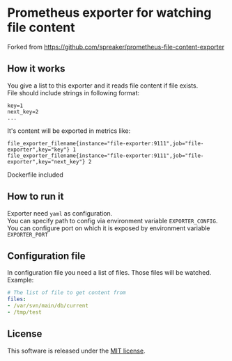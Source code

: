 # Prometheus exporter for watching file content

Forked from https://github.com/spreaker/prometheus-file-content-exporter

## How it works

You give a list to this exporter and it reads file content if file exists.  
File should include strings in following format:
```
key=1
next_key=2
... 
```
It's content will be exported in metrics like:
```
file_exporter_filename{instance="file-exporter:9111",job="file-exporter",key="key"} 1
file_exporter_filename{instance="file-exporter:9111",job="file-exporter",key="next_key"} 2
```
Dockerfile included

## How to run it

Exporter need `yaml` as configuration.  
You can specify path to config via environment variable `EXPORTER_CONFIG`.  
You can configure port on which it is exposed by environment variable `EXPORTER_PORT`


## Configuration file
In configuration file you need a list of files. Those files will be watched.  
Example:  
```yaml
# The list of file to get content from
files:
- /var/svn/main/db/current
- /tmp/test
```

## License

This software is released under the [MIT license](LICENSE.txt).
